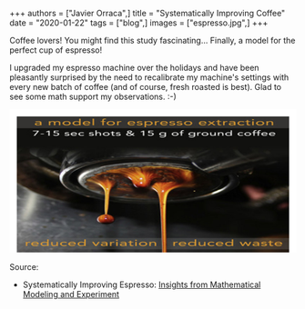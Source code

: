 +++
authors = ["Javier Orraca",]
title = "Systematically Improving Coffee"
date = "2020-01-22"
tags = ["blog",]
images = ["espresso.jpg",]
+++

Coffee lovers! You might find this study fascinating... Finally, a model for the perfect cup of espresso!
<!--more-->
I upgraded my espresso machine over the holidays and have been pleasantly surprised by the need to recalibrate my machine's settings with every new batch of coffee (and of course, fresh roasted is best). Glad to see some math support my observations. :-)

![](https://raw.githubusercontent.com/JavOrraca/scatterpodcast/master/content/images/espresso_extraction.jpg)

Source:

* Systematically Improving Espresso: [Insights from Mathematical Modeling and Experiment](https://www.cell.com/matter/fulltext/S2590-2385(19)30410-2?_returnURL=https%3A%2F%2Flinkinghub.elsevier.com%2Fretrieve%2Fpii%2FS2590238519304102%3Fshowall%3Dtrue)